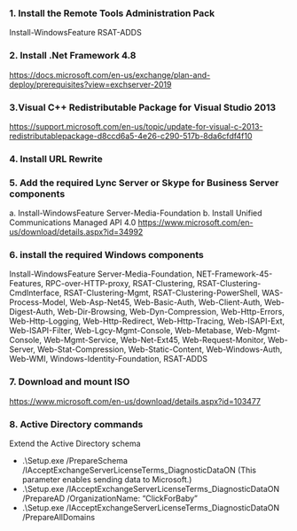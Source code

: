 ### 1. Install the Remote Tools Administration Pack
Install-WindowsFeature RSAT-ADDS

### 2. Install .Net Framework 4.8
https://docs.microsoft.com/en-us/exchange/plan-and-deploy/prerequisites?view=exchserver-2019

### 3.Visual C++ Redistributable Package for Visual Studio 2013
https://support.microsoft.com/en-us/topic/update-for-visual-c-2013-redistributablepackage-d8ccd6a5-4e26-c290-517b-8da6cfdf4f10

### 4. Install URL Rewrite

### 5. Add the required Lync Server or Skype for Business Server components
a. Install-WindowsFeature Server-Media-Foundation
b. Install Unified Communications Managed API 4.0
https://www.microsoft.com/en-us/download/details.aspx?id=34992

### 6. install the required Windows components
Install-WindowsFeature Server-Media-Foundation, NET-Framework-45-Features,
RPC-over-HTTP-proxy, RSAT-Clustering, RSAT-Clustering-CmdInterface,
RSAT-Clustering-Mgmt, RSAT-Clustering-PowerShell, WAS-Process-Model, Web-Asp-Net45,
Web-Basic-Auth, Web-Client-Auth, Web-Digest-Auth, Web-Dir-Browsing,
Web-Dyn-Compression, Web-Http-Errors, Web-Http-Logging, Web-Http-Redirect,
Web-Http-Tracing, Web-ISAPI-Ext, Web-ISAPI-Filter, Web-Lgcy-Mgmt-Console,
Web-Metabase, Web-Mgmt-Console, Web-Mgmt-Service, Web-Net-Ext45,
Web-Request-Monitor, Web-Server, Web-Stat-Compression, Web-Static-Content,
Web-Windows-Auth, Web-WMI, Windows-Identity-Foundation, RSAT-ADDS

### 7. Download and mount ISO
https://www.microsoft.com/en-us/download/details.aspx?id=103477

### 8. Active Directory commands
Extend the Active Directory schema
- .\Setup.exe /PrepareSchema /IAcceptExchangeServerLicenseTerms_DiagnosticDataON
(This parameter enables sending data to Microsoft.)
- .\Setup.exe /IAcceptExchangeServerLicenseTerms_DiagnosticDataON /PrepareAD /OrganizationName: “ClickForBaby”
- .\Setup.exe /IAcceptExchangeServerLicenseTerms_DiagnosticDataON /PrepareAllDomains
